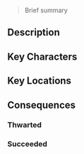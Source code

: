 > Brief summary
## Description
## Key Characters
## Key Locations
## Consequences
### Thwarted
### Succeeded
